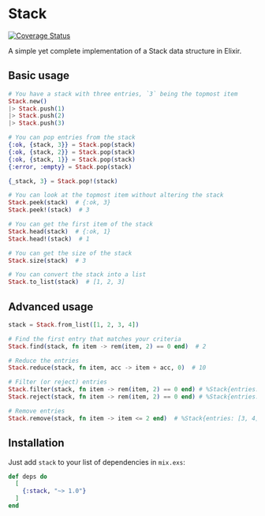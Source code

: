 # Stack

[![Coverage Status](https://coveralls.io/repos/github/renatomassaro/stack/badge.svg?branch=main)](https://coveralls.io/github/renatomassaro/stack?branch=main)

<!-- MDOC !-->

A simple yet complete implementation of a Stack data structure in Elixir.

## Basic usage

```elixir
# You have a stack with three entries, `3` being the topmost item
Stack.new()
|> Stack.push(1)
|> Stack.push(2)
|> Stack.push(3)

# You can pop entries from the stack
{:ok, {stack, 3}} = Stack.pop(stack)
{:ok, {stack, 2}} = Stack.pop(stack)
{:ok, {stack, 1}} = Stack.pop(stack)
{:error, :empty} = Stack.pop(stack)

{_stack, 3} = Stack.pop!(stack)

# You can look at the topmost item without altering the stack
Stack.peek(stack)  # {:ok, 3}
Stack.peek!(stack)  # 3

# You can get the first item of the stack
Stack.head(stack)  # {:ok, 1}
Stack.head!(stack)  # 1

# You can get the size of the stack
Stack.size(stack)  # 3

# You can convert the stack into a list
Stack.to_list(stack)  # [1, 2, 3]
```

## Advanced usage

```elixir
stack = Stack.from_list([1, 2, 3, 4])

# Find the first entry that matches your criteria
Stack.find(stack, fn item -> rem(item, 2) == 0 end)  # 2

# Reduce the entries
Stack.reduce(stack, fn item, acc -> item + acc, 0)  # 10

# Filter (or reject) entries
Stack.filter(stack, fn item -> rem(item, 2) == 0 end) # %Stack{entries: [2, 4]}
Stack.reject(stack, fn item -> rem(item, 2) == 0 end) # %Stack{entries: [1, 3]}

# Remove entries
Stack.remove(stack, fn item -> item <= 2 end)  # %Stack{entries: [3, 4]}
```

## Installation

Just add `stack` to your list of dependencies in `mix.exs`:

```elixir
def deps do
  [
    {:stack, "~> 1.0"}
  ]
end
```
